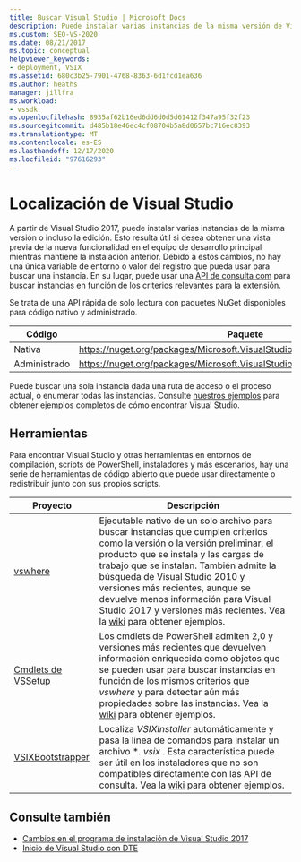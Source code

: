 ```yaml
---
title: Buscar Visual Studio | Microsoft Docs
description: Puede instalar varias instancias de la misma versión de Visual Studio. Obtenga información sobre cómo usar una API de consulta COM para buscar la instancia que desee.
ms.custom: SEO-VS-2020
ms.date: 08/21/2017
ms.topic: conceptual
helpviewer_keywords:
- deployment, VSIX
ms.assetid: 680c3b25-7901-4768-8363-6d1fcd1ea636
ms.author: heaths
manager: jillfra
ms.workload:
- vssdk
ms.openlocfilehash: 8935af62b16ed6dd6d0d5d61412f347a95f32f23
ms.sourcegitcommit: d485b18e46ec4cf08704b5a8d0657bc716ec8393
ms.translationtype: MT
ms.contentlocale: es-ES
ms.lasthandoff: 12/17/2020
ms.locfileid: "97616293"
---
```

# <a name="locate-visual-studio"></a>Localización de Visual Studio

A partir de Visual Studio 2017, puede instalar varias instancias de la misma versión o incluso la edición. Esto resulta útil si desea obtener una vista previa de la nueva funcionalidad en el equipo de desarrollo principal mientras mantiene la instalación anterior. Debido a estos cambios, no hay una única variable de entorno o valor del registro que pueda usar para buscar una instancia. En su lugar, puede usar una [API de consulta com](/dotnet/api/microsoft.visualstudio.setup.configuration) para buscar instancias en función de los criterios relevantes para la extensión.

Se trata de una API rápida de solo lectura con paquetes NuGet disponibles para código nativo y administrado.

| Código | Paquete |
| ---- | --- |
| Nativa | https://nuget.org/packages/Microsoft.VisualStudio.Setup.Configuration.Native |
| Administrado | https://nuget.org/packages/Microsoft.VisualStudio.Setup.Configuration.Interop |

Puede buscar una sola instancia dada una ruta de acceso o el proceso actual, o enumerar todas las instancias. Consulte [nuestros ejemplos](https://github.com/Microsoft/vs-setup-samples) para obtener ejemplos completos de cómo encontrar Visual Studio.

## <a name="tools"></a>Herramientas

Para encontrar Visual Studio y otras herramientas en entornos de compilación, scripts de PowerShell, instaladores y más escenarios, hay una serie de herramientas de código abierto que puede usar directamente o redistribuir junto con sus propios scripts.

| Proyecto | Descripción |
| ------- | ----------- |
| [vswhere](https://github.com/Microsoft/vswhere) | Ejecutable nativo de un solo archivo para buscar instancias que cumplen criterios como la versión o la versión preliminar, el producto que se instala y las cargas de trabajo que se instalan. También admite la búsqueda de Visual Studio 2010 y versiones más recientes, aunque se devuelve menos información para Visual Studio 2017 y versiones más recientes. Vea la [wiki](https://github.com/Microsoft/vswhere/wiki) para obtener ejemplos. |
| [Cmdlets de VSSetup](https://github.com/Microsoft/vssetup.powershell) | Los cmdlets de PowerShell admiten 2,0 y versiones más recientes que devuelven información enriquecida como objetos que se pueden usar para buscar instancias en función de los mismos criterios que _vswhere_ y para detectar aún más propiedades sobre las instancias. Vea la [wiki](https://github.com/Microsoft/vssetup.powershell/wiki) para obtener ejemplos. |
| [VSIXBootstrapper](https://github.com/Microsoft/vsixbootstrapper) | Localiza _VSIXInstaller_ automáticamente y pasa la línea de comandos para instalar un archivo **. vsix* . Esta característica puede ser útil en los instaladores que no son compatibles directamente con las API de consulta. Vea la [wiki](https://github.com/Microsoft/vsixbootstrapper/wiki) para obtener ejemplos. |

## <a name="see-also"></a>Consulte también

* [Cambios en el programa de instalación de Visual Studio 2017](https://devblogs.microsoft.com/setup/changes-to-visual-studio-15-setup/)
* [Inicio de Visual Studio con DTE](launch-visual-studio-dte.md)